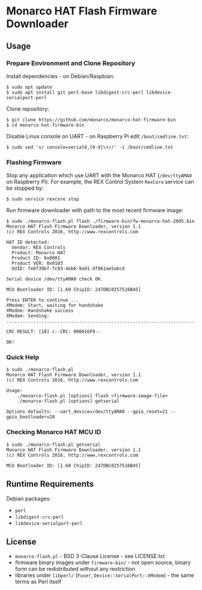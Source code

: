 # Monarco HAT Flash Firmware Downloader

## Usage

### Prepare Environment and Clone Repository

Install dependencies - on Debian/Raspbian:

```
$ sudo apt update
$ sudo apt install git perl-base libdigest-crc-perl libdevice-serialport-perl
```

Clone repository:

```
$ git clone https://github.com/monarco/monarco-hat-firmware-bin
$ cd monarco-hat-firmware-bin
```

Disable Linux console on UART - on Raspberry Pi edit `/boot/cmdline.txt`:

```
$ sudo sed 's/ console=serial0,[0-9]\+//' -i /boot/cmdline.txt
```

### Flashing Firmware

Stop any application which use UART with the Monarco HAT (`/dev/ttyAMA0` on Raspberry Pi).
For example, the REX Control System `RexCore` service can be stopped by:

```
$ sudo service rexcore stop
```

Run firmware downloader with path to the most recent firmware image:

```
$ sudo ./monarco-flash.pl flash ./firmware-bin/fw-monarco-hat-2005.bin
Monarco HAT Flash Firmware Downloader, version 1.1
(c) REX Controls 2016, http://www.rexcontrols.com

HAT ID detected:
  Vendor: REX Controls
  Product: Monarco HAT
  Product ID: 0x0001
  Product VER: 0x0103
  UUID: fe0f39bf-7c03-4eb6-9a91-df861ae5abcd

Serial device /dev/ttyAMA0 check OK.

MCU Bootloader ID: [1.60 ChipID: 247DBC0257516B45]

Press ENTER to continue ...
XModem: Start, waiting for handshake
XModem: Handshake success
XModem: Sending: .................................................................................................................................................................

CRC RESULT: [18] c--CRC: 000016F9--

OK!
```

### Quick Help

```
$ sudo ./monarco-flash.pl
Monarco HAT Flash Firmware Downloader, version 1.1
(c) REX Controls 2016, http://www.rexcontrols.com

Usage:
    ./monarco-flash.pl [options] flash <firmware-image-file>
    ./monarco-flash.pl [options] getserial

Options defaults: --uart_device=/dev/ttyAMA0 --gpio_reset=21 --gpio_bootloader=20
```

### Checking Monarco HAT MCU ID

```
$ sudo ./monarco-flash.pl getserial
Monarco HAT Flash Firmware Downloader, version 1.1
(c) REX Controls 2016, http://www.rexcontrols.com

MCU Bootloader ID: [1.60 ChipID: 247DBC0257516B45]
```

## Runtime Requirements

Debian packages:

* `perl`
* `libdigest-crc-perl`
* `libdevice-serialport-perl`


## License

* `monarco-flash.pl` - BSD 3-Clause License - see LICENSE.txt
* firmware binary images under `firmware-bin/` - not open source, binary form can be redistributed without any restriction
* libraries under `libperl/` (`Fuser`, `Device::SerialPort::XModem`) - the same terms as Perl itself

